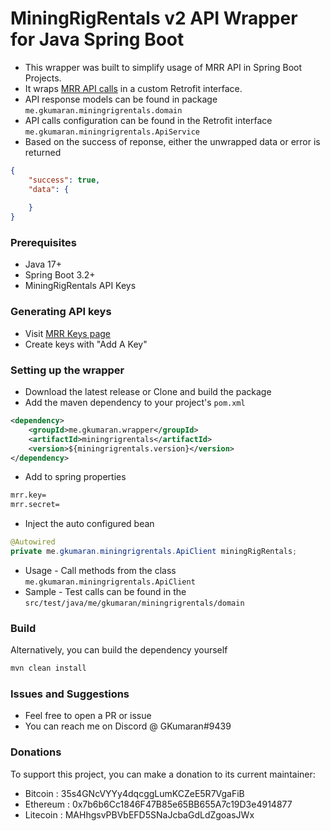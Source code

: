 # MiningRigRentals v2 API Wrapper for Java Spring Boot
 - This wrapper was built to simplify usage of MRR API in Spring Boot Projects. 
 - It wraps [MRR API calls](https://www.miningrigrentals.com/apidocv2) in a custom Retrofit interface. 
 - API response models can be found in package `me.gkumaran.miningrigrentals.domain`
 - API calls configuration can be found in the Retrofit interface `me.gkumaran.miningrigrentals.ApiService`
 - Based on the success of reponse, either the unwrapped data or error is returned
```json
{
	"success": true,
	"data": {
	
	}
}
```


### Prerequisites
  * Java 17+
  * Spring Boot 3.2+
  * MiningRigRentals API Keys
  
### Generating API keys
  * Visit [MRR Keys page](https://www.miningrigrentals.com/account/apikey)
  * Create keys with "Add A Key"
 
### Setting up the wrapper
  * Download the latest release or Clone and build the package
  * Add the maven dependency to your project's `pom.xml`
```xml
<dependency>
	<groupId>me.gkumaran.wrapper</groupId>
	<artifactId>miningrigrentals</artifactId>
	<version>${miningrigrentals.version}</version>
</dependency>
```
  * Add to spring properties
```bash
mrr.key=
mrr.secret=
```
 * Inject the auto configured bean
```java
@Autowired
private me.gkumaran.miningrigrentals.ApiClient miningRigRentals;
```
 * Usage - Call methods from the class `me.gkumaran.miningrigrentals.ApiClient`
 * Sample - Test calls can be found in the `src/test/java/me/gkumaran/miningrigrentals/domain`

### Build
Alternatively, you can build the dependency yourself
```bash
mvn clean install
```

### Issues and Suggestions
 * Feel free to open a PR or issue
 * You can reach me on Discord @ GKumaran#9439

### Donations
To support this project, you can make a donation to its current maintainer: 
 - Bitcoin  : 35s4GNcVYYy4dqcggLumKCZeE5R7VgaFiB 
 - Ethereum : 0x7b6b6Cc1846F47B85e65BB655A7c19D3e4914877
 - Litecoin : MAHhgsvPBVbEFD5SNaJcbaGdLdZgoasJWx